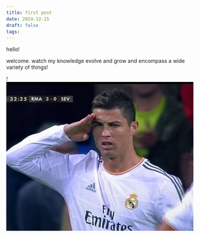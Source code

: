 ```yaml
---
title: first post
date: 2024-12-15
draft: false
tags:
---
```



hello! 

welcome. watch my knowledge evolve and grow and encompass a wide variety of things! 

!![Image Description](/images/Pasted%20image%2020241215135452.png)